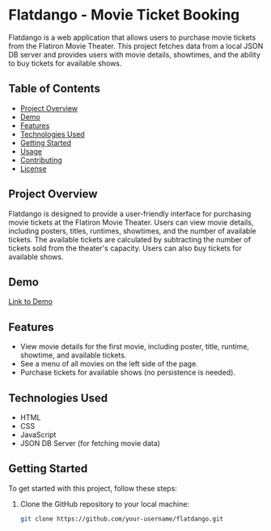 # Flatdango - Movie Ticket Booking

Flatdango is a web application that allows users to purchase movie tickets from the Flatiron Movie Theater. This project fetches data from a local JSON DB server and provides users with movie details, showtimes, and the ability to buy tickets for available shows.

## Table of Contents

- [Project Overview](#project-overview)
- [Demo](#demo)
- [Features](#features)
- [Technologies Used](#technologies-used)
- [Getting Started](#getting-started)
- [Usage](#usage)
- [Contributing](#contributing)
- [License](#license)

## Project Overview

Flatdango is designed to provide a user-friendly interface for purchasing movie tickets at the Flatiron Movie Theater. Users can view movie details, including posters, titles, runtimes, showtimes, and the number of available tickets. The available tickets are calculated by subtracting the number of tickets sold from the theater's capacity. Users can also buy tickets for available shows.

## Demo

[Link to Demo](#) <!-- Add a link to your live demo if available -->

## Features

- View movie details for the first movie, including poster, title, runtime, showtime, and available tickets.
- See a menu of all movies on the left side of the page.
- Purchase tickets for available shows (no persistence is needed).

## Technologies Used

- HTML
- CSS
- JavaScript
- JSON DB Server (for fetching movie data)

## Getting Started

To get started with this project, follow these steps:

1. Clone the GitHub repository to your local machine:

   ```bash
   git clone https://github.com/your-username/flatdango.git
